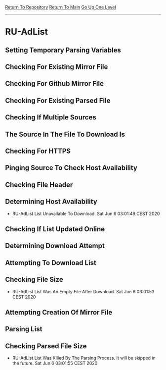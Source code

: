 [Return To Repository](https://github.com/bast69/piholeparser/)
[Return To Main](https://github.com/bast69/piholeparser/blob/master/RecentRunLogs/Mainlog.md)
[Go Up One Level](https://github.com/bast69/piholeparser/blob/master/RecentRunLogs/TopLevelScripts/30-Processing-External-Blacklists.md)
____________________________________
# RU-AdList
## Setting Temporary Parsing Variables
## Checking For Existing Mirror File
## Checking For Github Mirror File
## Checking For Existing Parsed File
## Checking If Multiple Sources
## The Source In The File To Download Is
## Checking For HTTPS
## Pinging Source To Check Host Availability
## Checking File Header
## Determining Host Availability
* RU-AdList List Unavailable To Download. Sat Jun  6 03:01:49 CEST 2020
## Checking If List Updated Online
## Determining Download Attempt
## Attempting To Download List
## Checking File Size
* RU-AdList List Was An Empty File After Download. Sat Jun  6 03:01:53 CEST 2020
## Attempting Creation Of Mirror File
## Parsing List
## Checking Parsed File Size
* RU-AdList List Was Killed By The Parsing Process. It will be skipped in the future. Sat Jun  6 03:01:55 CEST 2020
